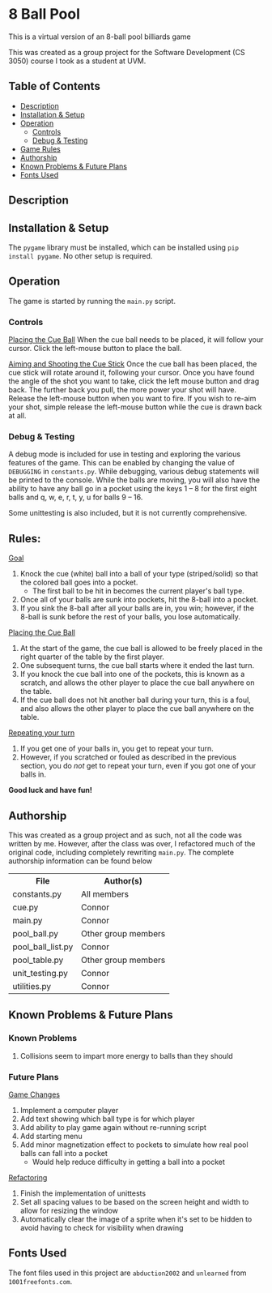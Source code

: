 # 8 Ball Pool
This is a virtual version of an 8-ball pool billiards game

This was created as a group project for the Software Development (CS 3050) course I took as a student at UVM.

## Table of Contents
* [Description](#description)
* [Installation & Setup](#installation--setup)
* [Operation](#operation)
  * [Controls](#controls)
  * [Debug & Testing](#debug--testing)
* [Game Rules](#rules)
* [Authorship](#authorship)
* [Known Problems & Future Plans](#known-problems--future-plans)
* [Fonts Used](#fonts-used)

## Description

## Installation & Setup
The `pygame` library must be installed, which can be installed using `pip install pygame`.
No other setup is required.

## Operation
The game is started by running the `main.py` script.

### Controls
<u>Placing the Cue Ball</u>
When the cue ball needs to be placed, it will follow your cursor.
Click the left-mouse button to place the ball.

<u>Aiming and Shooting the Cue Stick</u>
Once the cue ball has been placed, the cue stick will rotate around it, following your cursor. 
Once you have found the angle of the shot you want to take, click the left mouse button and drag back.
The further back you pull, the more power your shot will have.
Release the left-mouse button when you want to fire.
If you wish to re-aim your shot, simple release the left-mouse button while the cue is drawn back at all.

### Debug & Testing
A debug mode is included for use in testing and exploring the various features of the game.
This can be enabled by changing the value of `DEBUGGING` in `constants.py`.
While debugging, various debug statements will be printed to the console.
While the balls are moving, you will also have the ability to have any ball go in a pocket using the keys
    1 – 8 for the first eight balls and q, w, e, r, t, y, u for balls 9 – 16.

Some unittesting is also included, but it is not currently comprehensive.

## Rules:
<u>Goal</u>
1. Knock the cue (white) ball into a ball of your type (striped/solid) so that the colored ball goes into a pocket.
   - The first ball to be hit in becomes the current player's ball type.
2. Once all of your balls are sunk into pockets, hit the 8-ball into a pocket.
3. If you sink the 8-ball after all your balls are in, you win; 
      however, if the 8-ball is sunk before the rest of your balls, you lose automatically.

<u>Placing the Cue Ball</u>
1. At the start of the game, the cue ball is allowed to be freely placed in the right quarter of the table 
      by the first player.
2. One subsequent turns, the cue ball starts where it ended the last turn.
3. If you knock the cue ball into one of the pockets, this is known as a scratch, and allows the other player to place
      the cue ball anywhere on the table.
4. If the cue ball does not hit another ball during your turn, this is a foul, and also allows the other player to place
      the cue ball anywhere on the table.

<u>Repeating your turn</u>
1. If you get one of your balls in, you get to repeat your turn.
2. However, if you scratched or fouled as described in the previous section, you do <i>not</i> get to repeat your turn,
      even if you got one of your balls in.

<strong>Good luck and have fun!</strong>

## Authorship
This was created as a group project and as such, not all the code was written by me. 
However, after the class was over, I refactored much of the original code, including completely rewriting `main.py`.
The complete authorship information can be found below

<table>
<tr>
    <th>File</th>
    <th>Author(s)</th>
</tr>
<tr>
    <td>constants.py</td>
    <td>All members</td>
</tr>
<tr>
    <td>cue.py</td>
    <td>Connor</td>
</tr>
<tr>
    <td>main.py</td>
    <td>Connor</td>
</tr>
<tr>
    <td>pool_ball.py</td>
    <td>Other group members</td>
</tr>
<tr>
    <td>pool_ball_list.py</td>
    <td>Connor</td>
</tr>
<tr>
    <td>pool_table.py</td>
    <td>Other group members</td>
</tr>
<tr>
    <td>unit_testing.py</td>
    <td>Connor</td>
</tr>
<tr>
    <td>utilities.py</td>
    <td>Connor</td>
</tr>
</table>


## Known Problems & Future Plans
### Known Problems
1. Collisions seem to impart more energy to balls than they should

### Future Plans
<u>Game Changes</u>
1. Implement a computer player
2. Add text showing which ball type is for which player
3. Add ability to play game again without re-running script
4. Add starting menu
5. Add minor magnetization effect to pockets to simulate how real pool balls can fall into a pocket
   - Would help reduce difficulty in getting a ball into a pocket

<u>Refactoring</u>
1. Finish the implementation of unittests
2. Set all spacing values to be based on the screen height and width to allow for resizing the window
3. Automatically clear the image of a sprite when it's set to be hidden to avoid having to check for visibility
    when drawing



## Fonts Used
The font files used in this project are `abduction2002` and `unlearned` from `1001freefonts.com`.